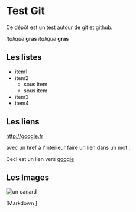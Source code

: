 # Test Git

Ce dépôt est un test autour de git et github.

*Italique* **gras** _italique_ __gras__ 


## Les listes

- item1
- item2
  - sous item
  - sous item
- item3
- item4


## Les liens

http://google.fr

avec un href à l'intérieur faire un lien dans un mot :

Ceci est un lien vers [google](http://google.fr)


## Les Images

![un canard](http://www.ekobutiks.com/3746-thickbox/hevea-canard-de-bain-kawan-jouet-de-bain-ecologique.jpg)

[Markdown ]